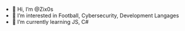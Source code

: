 - 👋 Hi, I’m @Zix0s
- 👀 I’m interested in Football, Cybersecurity, Development Langages
- 🌱 I’m currently learning JS, C#

<!---
Zix0s/Zix0s is a ✨ special ✨ repository because its `README.md` (this file) appears on your GitHub profile.
You can click the Preview link to take a look at your changes.
--->
